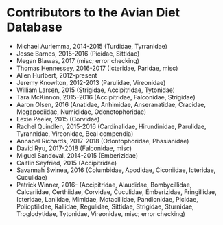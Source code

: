 Contributors to the Avian Diet Database
=======================================

* Michael Auriemma, 2014-2015  (Turdidae, Tyrranidae)  
* Jesse Barnes, 2015-2016  (Picidae, Sittidae)  
* Megan Blawas, 2017 (misc; error checking) 
* Thomas Hennessey, 2016-2017 (Icteridae, Paridae, misc)  
* Allen Hurlbert, 2012-present  
* Jeremy Knowlton, 2012-2013  (Parulidae, Vireonidae)
* William Larsen, 2015 (Strigidae, Accipitridae, Tytonidae)  
* Tara McKinnon, 2015-2016 (Accipitridae, Falconidae, Strigidae)  
* Aaron Olsen, 2016 (Anatidae, Anhimidae, Anseranatidae, Cracidae, Megapodiidae, Numididae, Odonotophoridae)
* Lexie Peeler, 2015  (Corvidae)  
* Rachel Quindlen, 2015-2016 (Cardinalidae, Hirundinidae, Parulidae, Tyrannidae, Vireonidae, Beal compendia)  
* Annabel Richards, 2017-2018 (Odontophoridae, Phasianidae)
* David Ryu, 2017-2018 (Falconidae, misc)
* Miguel Sandoval, 2014-2015  (Emberizidae)  
* Caitlin Seyfried, 2015  (Accipitridae)  
* Savannah Swinea, 2016 (Columbidae, Apodidae, Ciconiidae, Icteridae, Cuculidae)
* Patrick Winner, 2016- (Accipitridae, Alaudidae, Bombycillidae, Calcariidae, Certhiidae, Corvidae, Cuculidae, Emberizidae, Fringillidae, Icteridae, Laniidae, Mimidae, Motacillidae, Pandionidae, Picidae, Polioptilidae, Rallidae, Regulidae, Sittidae, Strigidae, Sturnidae, Troglodytidae, Tytonidae, Vireonidae, misc; error checking) 

